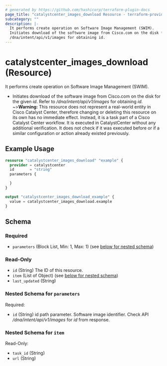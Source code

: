 ```yaml
---
# generated by https://github.com/hashicorp/terraform-plugin-docs
page_title: "catalystcenter_images_download Resource - terraform-provider-catalystcenter"
subcategory: ""
description: |-
  It performs create operation on Software Image Management (SWIM).
  Initiates download of the software image from Cisco.com on the disk for the given id. Refer to
  /dna/intent/api/v1/images for obtaining id.
---
```


# catalystcenter_images_download (Resource)

It performs create operation on Software Image Management (SWIM).

- Initiates download of the software image from Cisco.com on the disk for the given *id*. Refer to
*/dna/intent/api/v1/images* for obtaining *id*.
~>**Warning:**
This resource does not represent a real-world entity in Cisco Catalyst Center, therefore changing or deleting this resource on its own has no immediate effect.
Instead, it is a task part of a Cisco Catalyst Center workflow. It is executed in CatalystCenter without any additional verification. It does not check if it was executed before or if a similar configuration or action already existed previously.

## Example Usage

```terraform
resource "catalystcenter_images_download" "example" {
  provider = catalystcenter
  id       = "string"
  parameters {

  }
}

output "catalystcenter_images_download_example" {
  value = catalystcenter_images_download.example
}
```

<!-- schema generated by tfplugindocs -->
## Schema

### Required

- `parameters` (Block List, Min: 1, Max: 1) (see [below for nested schema](#nestedblock--parameters))

### Read-Only

- `id` (String) The ID of this resource.
- `item` (List of Object) (see [below for nested schema](#nestedatt--item))
- `last_updated` (String)

<a id="nestedblock--parameters"></a>
### Nested Schema for `parameters`

Required:

- `id` (String) id path parameter. Software image identifier. Check API */dna/intent/api/v1/images* for *id* from response.


<a id="nestedatt--item"></a>
### Nested Schema for `item`

Read-Only:

- `task_id` (String)
- `url` (String)
